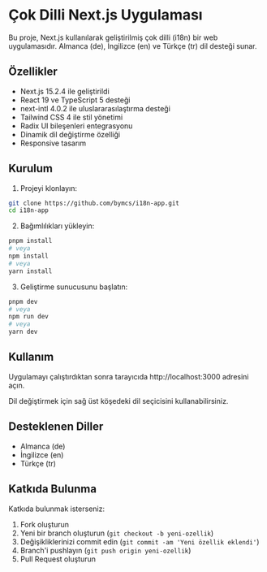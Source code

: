 # Çok Dilli Next.js Uygulaması

Bu proje, Next.js kullanılarak geliştirilmiş çok dilli (i18n) bir web uygulamasıdır. Almanca (de), İngilizce (en) ve Türkçe (tr) dil desteği sunar.

## Özellikler

- Next.js 15.2.4 ile geliştirildi
- React 19 ve TypeScript 5 desteği
- next-intl 4.0.2 ile uluslararasılaştırma desteği
- Tailwind CSS 4 ile stil yönetimi
- Radix UI bileşenleri entegrasyonu
- Dinamik dil değiştirme özelliği
- Responsive tasarım

## Kurulum

1. Projeyi klonlayın:
```bash
git clone https://github.com/bymcs/i18n-app.git
cd i18n-app
```

2. Bağımlılıkları yükleyin:
```bash
pnpm install
# veya
npm install
# veya
yarn install
```

3. Geliştirme sunucusunu başlatın:
```bash
pnpm dev
# veya
npm run dev
# veya
yarn dev
```

## Kullanım

Uygulamayı çalıştırdıktan sonra tarayıcıda http://localhost:3000 adresini açın.

Dil değiştirmek için sağ üst köşedeki dil seçicisini kullanabilirsiniz.

## Desteklenen Diller

- Almanca (de)
- İngilizce (en)
- Türkçe (tr)

## Katkıda Bulunma

Katkıda bulunmak isterseniz:

1. Fork oluşturun
2. Yeni bir branch oluşturun (`git checkout -b yeni-ozellik`)
3. Değişikliklerinizi commit edin (`git commit -am 'Yeni özellik eklendi'`)
4. Branch'i pushlayın (`git push origin yeni-ozellik`)
5. Pull Request oluşturun
